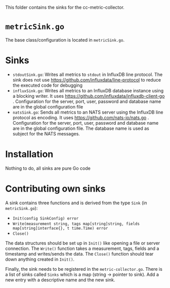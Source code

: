 This folder contains the sinks for the cc-metric-collector.

# `metricSink.go`
The base class/configuration is located in `metricSink.go`.

# Sinks
* `stdoutSink.go`: Writes all metrics to `stdout` in InfluxDB line protocol. The sink does not use https://github.com/influxdata/line-protocol to reduce the executed code for debugging
* `influxSink.go`: Writes all metrics to an InfluxDB database instance using a blocking writer. It uses https://github.com/influxdata/influxdb-client-go . Configuration for the server, port, user, password and database name are in the global configuration file
* `natsSink.go`: Sends all metrics to an NATS server using the InfluxDB line protocol as encoding. It uses https://github.com/nats-io/nats.go . Configuration for the server, port, user, password and database name are in the global configuration file. The database name is used as subject for the NATS messages.

# Installation
Nothing to do, all sinks are pure Go code

# Contributing own sinks
A sink contains three functions and is derived from the type `Sink` (in `metricSink.go`):
* `Init(config SinkConfig) error`
* `Write(measurement string, tags map[string]string, fields map[string]interface{}, t time.Time) error`
* `Close()`

The data structures should be set up in `Init()` like opening a file or server connection. The `Write()` function takes a measurement, tags, fields and a timestamp and writes/sends the data. The `Close()` function should tear down anything created in `Init()`.

Finally, the sink needs to be registered in the `metric-collector.go`. There is a list of sinks called `Sinks` which is a map (string -> pointer to sink). Add a new entry with a descriptive name and the new sink.

